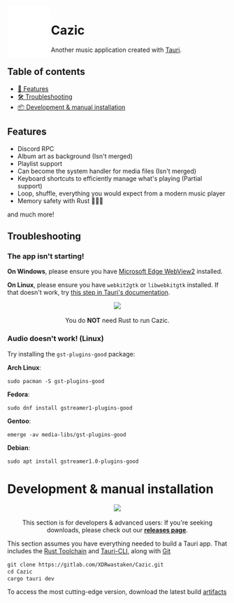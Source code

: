 <img width="100" height="120" align="left" style="float: left; margin: 20 10px 0 10;" src="icons/1024x1293.png" alt="Logo">

# Cazic

Another music application created with [Tauri](https://tauri.app/).

## Table of contents

- [🧠 Features](#features)
- [🛠️ Troubleshooting](#troubleshooting)
- [📦 Development & manual installation](#development--manual-installation)

## Features

- Discord RPC
- Album art as background (Isn't merged)
- Playlist support
- Can become the system handler for media files (Isn't merged)
- Keyboard shortcuts to efficiently manage what's playing (Partial support)
- Loop, shuffle, everything you would expect from a modern music player
- Memory safety with Rust 🦀🦀🦀

and much more!

## Troubleshooting

### The app isn't starting!

**On Windows**, please ensure you have [Microsoft Edge WebView2](https://go.microsoft.com/fwlink/p/?LinkId=2124703) installed.

**On Linux**, please ensure you have `webkit2gtk` or `libwebkitgtk` installed. If that doesn't work, try [this step in Tauri's documentation](https://beta.tauri.app/guides/prerequisites/#linux).

<div align="center">
   <img width="32" src="https://gitlab.com/XDRwastaken/img/-/raw/main/.svg/pin.svg">
   <p>You do <b>NOT</b> need Rust to run Cazic.</p>
</div>

### Audio doesn't work! (Linux)

Try installing the `gst-plugins-good` package:

**Arch Linux**:

```shell
sudo pacman -S gst-plugins-good
```

**Fedora**:

```shell
sudo dnf install gstreamer1-plugins-good
```

**Gentoo**:

```shell
emerge -av media-libs/gst-plugins-good
```

**Debian**:

```shell
sudo apt install gstreamer1.0-plugins-good
```

# Development & manual installation

<div align="center">
   <img width="32" src="https://gitlab.com/XDRwastaken/img/-/raw/main/.svg/pin.svg">
   <p>This section is for developers &amp; advanced users: If you're seeking downloads, please check out our <b><a href="https://gitlab.com/XDRwastaken/Cazic/-/releases">releases page</a></b>.</p>
</div>

This section assumes you have everything needed to build a Tauri app. That includes the [Rust Toolchain](https://rustup.rs) and [Tauri-CLI](https://beta.tauri.app/references/v2/cli/#tab-panel-454), along with [Git](https://git-scm.com)

```shell
git clone https://gitlab.com/XDRwastaken/Cazic.git
cd Cazic
cargo tauri dev
```

To access the most cutting-edge version, download the latest build [artifacts](https://gitlab.com/XDRwastaken/Cazic/-/artifacts)